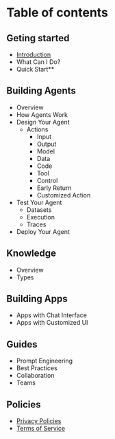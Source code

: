 # Table of contents

## **Geting started**

* [Introduction](getting-started/introduction.md)
* What Can I Do?
* Quick Start**

## Building Agents

* Overview
* How Agents Work
* Design Your Agent
  * Actions
    * Input
    * Output
    * Model
    * Data
    * Code
    * Tool
    * Control
    * Early Return
    * Customized Action
* Test Your Agent
  * Datasets
  * Execution
  * Traces
* Deploy Your Agent

## Knowledge

* Overview
* Types

## Building Apps

* Apps with Chat Interface
* Apps with Customized UI

## Guides

* Prompt Engineering
* Best Practices
* Collaboration
* Teams

## Policies
* [Privacy Policies](policies/privacy-policies.md)
* [Terms of Service](policies/terms-of-service.md)